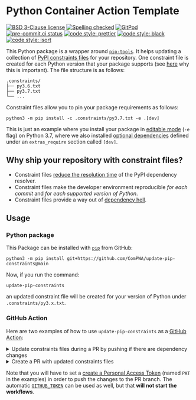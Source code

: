 # Python Container Action Template

[![BSD 3-Clause license](https://img.shields.io/badge/License-BSD_3--Clause-blue.svg)](https://opensource.org/licenses/BSD-3-Clause)
[![Spelling checked](https://img.shields.io/badge/cspell-checked-brightgreen.svg)](https://github.com/streetsidesoftware/cspell/tree/master/packages/cspell)
[![GitPod](https://img.shields.io/badge/Gitpod-ready--to--code-blue?logo=gitpod)](https://gitpod.io/#https://github.com/ComPWA/update-pip-constraints)
[![pre-commit.ci status](https://results.pre-commit.ci/badge/github/ComPWA/update-pip-constraints/main.svg)](https://results.pre-commit.ci/latest/github/ComPWA/update-pip-constraints/main)
[![code style: prettier](https://img.shields.io/badge/code_style-prettier-ff69b4.svg?style=flat-square)](https://github.com/prettier/prettier)
[![code style: black](https://img.shields.io/badge/code%20style-black-000000.svg)](https://github.com/psf/black)
[![code style: isort](https://img.shields.io/badge/%20imports-isort-%231674b1?style=flat&labelColor=ef8336)](https://pycqa.github.io/isort)

This Python package is a wrapper around
[`pip-tools`](https://github.com/jazzband/pip-tools). It helps updating a
collection of
[PyPI constraints files](https://pip.pypa.io/en/stable/user_guide/#constraints-files)
for your repository. One constraint file is created for each Python version
that your package supports (see
[here](https://github.com/jazzband/pip-tools#cross-environment-usage-of-requirementsinrequirementstxt-and-pip-compile)
why this is important). The file structure is as follows:

```text
.constraints/
├── py3.6.txt
├── py3.7.txt
└── ...
```

Constraint files allow you to pin your package requirements as follows:

```shell
python3 -m pip install -c .constraints/py3.7.txt -e .[dev]
```

This is just an example where you install your package in
[editable mode](https://packaging.python.org/guides/distributing-packages-using-setuptools/#working-in-development-mode)
(`-e` flag) on Python 3.7, where we also installed
[optional dependencies](https://setuptools.pypa.io/en/latest/userguide/dependency_management.html#optional-dependencies)
defined under an `extras_require` section called `[dev]`.

## Why ship your repository with constraint files?

- Constraint files
  [reduce the resolution time](https://pip.pypa.io/en/latest/topics/dependency-resolution/#use-constraint-files-or-lockfiles)
  of the PyPI dependency resolver.
- Constraint files make the developer environment reproducible _for each
  commit_ and _for each supported version of Python_.
- Constraint files provide a way out of
  [dependency hell](https://en.wikipedia.org/wiki/Dependency_hell).

## Usage

### Python package

This Package can be installed with [`pip`](https://pypi.org/project/pip) from
GitHub:

```shell
python3 -m pip install git+https://github.com/ComPWA/update-pip-constraints@main
```

Now, if you run the command:

```shell
update-pip-constraints
```

an updated constraint file will be created for your version of Python under
`.constraints/py3.x.txt`.

### GitHub Action

Here are two examples of how to use `update-pip-constraints` as a
[GitHub Action](https://github.com/features/actions):

<details>
<summary>
Update constraints files during a PR by pushing if there are dependency changes
</summary>

```yaml
name: Requirements (PR)

on:
  pull_request:
    branches: [main]

jobs:
  pip-constraints:
    name: Update pip constraints files
    runs-on: ubuntu-20.04
    strategy:
      fail-fast: false
      matrix:
        python-version:
          - "3.7"
          - "3.8"
          - "3.9"
    steps:
      - uses: actions/checkout@v2
        with:
          fetch-depth: 0
      - name: Check if there are dependency changes
        run: git diff origin/main --exit-code -- .constraints setup.cfg
        continue-on-error: true
      - name: Update pip constraints files
        if: success()
        uses: ComPWA/update-pip-constraints@main
        with:
          python-version: ${{ matrix.python-version }}

  push:
    name: Push changes
    if: github.event.pull_request.head.repo.full_name == github.repository
    runs-on: ubuntu-20.04
    needs:
      - pip-constraints
    steps:
      - uses: actions/checkout@v2
        with:
          token: ${{ secrets.PAT }}
      - uses: actions/download-artifact@v2
      - run: rm -rf .constraints/
      - run: mv artifact .constraints
      - name: Commit and push changes
        run: |
          git remote set-url origin https://x-access-token:${{ secrets.PAT }}@github.com/${{ github.repository }}
          git config --global user.name "GitHub"
          git config --global user.email "noreply@github.com"
          git checkout -b ${GITHUB_HEAD_REF}
          if [[ $(git status -s) ]]; then
            git add -A
            git commit -m "ci: upgrade pinned requirements (automatic)"
            git config pull.rebase true
            git pull origin ${GITHUB_HEAD_REF}
            git push origin HEAD:${GITHUB_HEAD_REF}
          fi
```

</details>

<details>
<summary>
Create a PR with updated constraints files
</summary>

```yaml
name: Requirements (scheduled)

on:
  schedule:
    - cron: "0 2 * * 1"
  workflow_dispatch:

jobs:
  pip-constraints:
    name: Update pip constraint files
    runs-on: ubuntu-20.04
    strategy:
      fail-fast: false
      matrix:
        python-version:
          - "3.7"
          - "3.8"
          - "3.9"
    steps:
      - uses: actions/checkout@v2
      - uses: ComPWA/update-pip-constraints@main
        with:
          python-version: ${{ matrix.python-version }}

  push:
    name: Create PR
    runs-on: ubuntu-20.04
    needs:
      - pip-constraints
    steps:
      - uses: actions/checkout@v2
        with:
          token: ${{ secrets.PAT }}
      - uses: actions/download-artifact@v2
      - run: rm -rf .constraints/
      - run: mv artifact .constraints
      - uses: peter-evans/create-pull-request@v3
        with:
          commit-message: "ci: update pip constraints files"
          committer: GitHub <noreply@github.com>
          author: GitHub <noreply@github.com>
          title: "ci: update pip constraints files"
          branch-suffix: timestamp
          delete-branch: true
          token: ${{ secrets.PAT }}
      - name: Print PR info
        run: |
          echo "Pull Request Number - ${{ steps.cpr.outputs.pull-request-number }}"
          echo "Pull Request URL - ${{ steps.cpr.outputs.pull-request-url }}"
```

</details>

Note that you will have to set a
[create a Personal Access Token](https://docs.github.com/en/authentication/keeping-your-account-and-data-secure/creating-a-personal-access-token)
(named `PAT` in the examples) in order to push the changes to the PR branch.
The automatic
[`GITHUB_TOKEN`](https://docs.github.com/en/actions/security-guides/automatic-token-authentication)
can be used as well, but that **will not start the workflows**.
